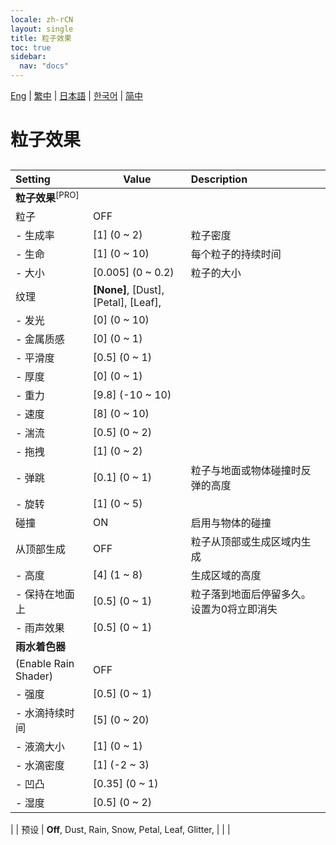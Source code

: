 ```yaml
---
locale: zh-rCN
layout: single
title: 粒子效果
toc: true
sidebar:
  nav: "docs"
---
```

[Eng](/dancexr/menu/2025.4/scene/particles) | [繁中](/tw/dancexr/menu/2025.4/scene/particles) | [日本語](/jp/dancexr/menu/2025.4/scene/particles) | [한국어](/kr/dancexr/menu/2025.4/scene/particles) | [简中](/zh/dancexr/menu/2025.4/scene/particles)

# 粒子效果

## 

| Setting | Value | Description |
| :--- | --- | :--- |
|**粒子效果**<sup>[PRO]</sup> | | 
| 粒子 | OFF | 
|- 生成率 | [1] (0 ~ 2) | 粒子密度
|- 生命 | [1] (0 ~ 10) | 每个粒子的持续时间
|- 大小 | [0.005] (0 ~ 0.2) | 粒子的大小
| 纹理 |  **[None]**,  [Dust],  [Petal],  [Leaf],  |  |
|- 发光 | [0] (0 ~ 10) | 
|- 金属质感 | [0] (0 ~ 1) | 
|- 平滑度 | [0.5] (0 ~ 1) | 
|- 厚度 | [0] (0 ~ 1) | 
|- 重力 | [9.8] (-10 ~ 10) | 
|- 速度 | [8] (0 ~ 10) | 
|- 湍流 | [0.5] (0 ~ 2) | 
|- 拖拽 | [1] (0 ~ 2) | 
|- 弹跳 | [0.1] (0 ~ 1) | 粒子与地面或物体碰撞时反弹的高度
|- 旋转 | [1] (0 ~ 5) | 
| 碰撞 | ON | 启用与物体的碰撞
| 从顶部生成 | OFF | 粒子从顶部或生成区域内生成
|- 高度 | [4] (1 ~ 8) | 生成区域的高度
|- 保持在地面上 | [0.5] (0 ~ 1) | 粒子落到地面后停留多久。设置为0将立即消失
|- 雨声效果 | [0.5] (0 ~ 1) | 
|**雨水着色器** | | 
| (Enable Rain Shader) | OFF | 
|- 强度 | [0.5] (0 ~ 1) | 
|- 水滴持续时间 | [5] (0 ~ 20) | 
|- 液滴大小 | [1] (0 ~ 1) | 
|- 水滴密度 | [1] (-2 ~ 3) | 
|- 凹凸 | [0.35] (0 ~ 1) | 
|- 湿度 | [0.5] (0 ~ 2) | 
|
| 预设 |  **Off**,  Dust,  Rain,  Snow,  Petal,  Leaf,  Glitter,  |  |
|
